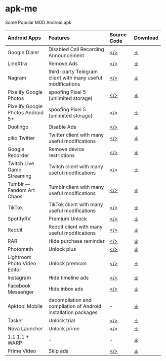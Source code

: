 # apk-me
Some Popular MOD Android.apk

Android Apps|Features|Source Code|Download
:----|:----|:----|:----
Google Dialer|Disabled Call Recording Announcement|[</>](https://github.com/Xposed-Modules-Repo/io.github.vvb2060.callrecording/)|[⤓](https://github.com/arghya339/apk-me/releases?q=Phone+by+Google&expanded=true)
LineXtra|Remove Ads|[</>](https://github.com/yagiyuu/LineXtra/)|[⤓](https://github.com/arghya339/apk-me/releases?q=LineXtra&expanded=true)
Nagram|third-party Telegram client with many useful modifications|[</>](https://github.com/NextAlone/Nagram/tree/main)|[⤓](https://github.com/NextAlone/Nagram/releases/latest)
Pixelify Google Photos|spoofing Pixel 5 (unlimited storage)|[</>](https://github.com/ReVanced/revanced-patches/tree/main/src/main/kotlin/app/revanced/patches/googlephotos)|[⤓](https://github.com/arghya339/apk-me/releases?q=PixelifyUnGoogledPhotos&expanded=true)
Pixelify Google Photos Android 5+|spoofing Pixel 5 (unlimited storage)|[</>](https://github.com/ReVanced/revanced-patches/tree/main/src/main/kotlin/app/revanced/patches/googlephotos)|[⤓](https://github.com/arghya339/apk-me/releases?q=PixelifyUnGoogledPhotos+A5&expanded=true)
Duolingo|Disable Ads|[</>](https://github.com/ReVanced/revanced-patches/tree/main/src/main/kotlin/app/revanced/patches/duolingo)|[⤓](https://github.com/FiorenMas/Revanced-And-Revanced-Extended-Non-Root/releases/download/all/duolingo-revanced.apk)
piko Twitter|Twitter client with many useful modifications|[</>](https://github.com/crimera/piko)|[⤓](https://github.com/crimera/twitter-apk/releases)
Google Recorder|Remove device restrictions|[</>](https://github.com/ReVanced/revanced-patches/tree/main/src/main/kotlin/app/revanced/patches/googlerecorder/restrictions)|[⤓](https://github.com/arghya339/apk-me/releases?q=UnGoogledRecorder&expanded=true)
Twitch Live Game Streaming|Twitch client with many useful modifications|[</>](https://github.com/ReVanced/revanced-patches/tree/main/src/main/kotlin/app/revanced/patches/twitch)|[⤓](https://github.com/FiorenMas/Revanced-And-Revanced-Extended-Non-Root/releases/download/all/twitch-revanced.apk)
Tumblr — Fandom Art Chaos|Tumblr client with many useful modifications|[</>](https://github.com/ReVanced/revanced-patches/tree/main/src/main/kotlin/app/revanced/patches/tumblr)|[⤓](https://github.com/FiorenMas/Revanced-And-Revanced-Extended-Non-Root/releases/download/all/tumblr-revanced.apk)
TikTok|TikTok client with many useful modifications|[</>](https://github.com/ReVanced/revanced-patches/tree/main/src/main/kotlin/app/revanced/patches/tiktok)|[⤓](https://github.com/arghya339/apk-me/releases?q=TikTok&expanded=true)
SpotifyRV|Premium Unlock|[</>](https://github.com/ReVanced/revanced-patches/tree/main/patches%2Fsrc%2Fmain%2Fkotlin%2Fapp%2Frevanced%2Fpatches%2Fspotify)|[⤓](https://github.com/arghya339/apk-me/releases?q=SpotifyRV&expanded=true)
Reddit|Reddit client with many useful modifications|[</>](https://github.com/inotia00/revanced-patches/tree/revanced-extended/patches/src/main/kotlin/app/revanced/patches/reddit)|[⤓](https://github.com/arghya339/apk-me/releases?q=Reddit&expanded=true)
RAR|Hide purchase reminder|[</>](https://github.com/ReVanced/revanced-patches/tree/main/src/main/kotlin/app/revanced/patches/rar/misc/annoyances/purchasereminder)|[⤓](https://github.com/arghya339/apk-me/releases?q=RAR&expanded=true)
Photomath|Unlock plus|[</>](https://github.com/ReVanced/revanced-patches/tree/main/src/main/kotlin/app/revanced/patches/photomath)|[⤓](https://github.com/arghya339/apk-me/releases?q=Photomath&expanded=true)
Lightroom Photo Video Editor|Unlock premium|[</>](https://github.com/ReVanced/revanced-patches/tree/main/src/main/kotlin/app/revanced/patches/lightroom/misc)|[⤓](https://github.com/arghya339/apk-me/releases?q=Lightroom-Photo-Video-Editor&expanded=true)
Instagram|Hide timeline ads|[</>](https://github.com/ReVanced/revanced-patches/tree/main/src/main/kotlin/app/revanced/patches/instagram/patches)|[⤓](https://github.com/arghya339/apk-me/releases?q=Instagram&expanded=true)
Facebook Messenger|Hide inbox ads|[</>](https://github.com/ReVanced/revanced-patches/tree/main/src/main/kotlin/app/revanced/patches/messenger)|[⤓](https://github.com/arghya339/apk-me/releases?q=Facebook-Messenger&expanded=true)
Apktool Mobile|decompilation and compilation of Android installation packages|-|[⤓](https://github.com/arghya339/apk-me/releases?q=Apktool&expanded=true)
Tasker|Unlock trial|[</>](https://github.com/indrastorms/Dropped-Patches/)|[⤓](https://github.com/arghya339/apk-me/releases?q=Tasker&expanded=true)
Nova Launcher|Unlock prime|[</>](https://github.com/indrastorms/Dropped-Patches/)|[⤓](https://github.com/arghya339/apk-me/releases?q=Nova+Launcher&expanded=true)
1.1.1.1 + WARP|-|-|[⤓](https://github.com/arghya339/apk-me/releases?q=1.1.1.1&expanded=true)
Prime Video|Skip ads|[</>](https://github.com/ReVanced/revanced-patches/tree/dev/patches/src/main/kotlin/app/revanced/patches/primevideo)|[⤓](https://github.com/arghya339/apk-me/releases?q=Prime+Video&expanded=true)
